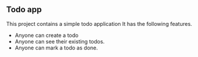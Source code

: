 ## Todo app

This project contains a simple todo application
It has the following features.
- Anyone can create  a todo
- Anyone can see their existing todos.
- Anyone can mark a todo as done.

